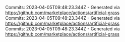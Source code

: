 Commits: 2023-04-05T09:48:23.344Z - Generated via https://github.com/marketplace/actions/artificial-grass
<br>
Commits: 2023-04-05T09:48:23.344Z - Generated via https://github.com/marketplace/actions/artificial-grass
<br>
Commits: 2023-04-05T09:48:23.344Z - Generated via https://github.com/marketplace/actions/artificial-grass
<br>
